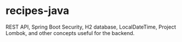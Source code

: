# recipes-java
 REST API, Spring Boot Security, H2 database, LocalDateTime, Project Lombok, and other concepts useful for the backend.
